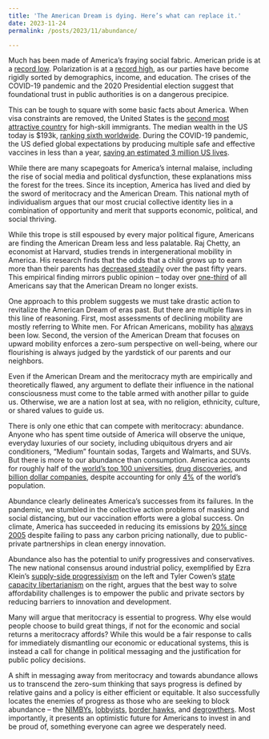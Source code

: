 ```yaml
---
title: 'The American Dream is dying. Here’s what can replace it.'
date: 2023-11-24
permalink: /posts/2023/11/abundance/

---
```


Much has been made of America’s fraying social fabric. American pride is at a [record low](https://news.gallup.com/poll/507980/extreme-pride-american-remains-near-record-low.aspx). Polarization is at a [record high](https://www.pewresearch.org/politics/2022/08/09/as-partisan-hostility-grows-signs-of-frustration-with-the-two-party-system/), as our parties have become rigidly sorted by demographics, income, and education. The crises of the COVID-19 pandemic and the 2020 Presidential election suggest that foundational trust in public authorities is on a dangerous precipice. 

This can be tough to square with some basic facts about America. When visa constraints are removed, the United States is the [second most attractive country](https://www.oecd.org/migration/mig/What-is-the-best-country-for-global-talents-in-the-OECD-Migration-Policy-Debates-March-2023.pdf) for high-skill immigrants. The median wealth in the US today is $193k, [ranking sixth worldwide](https://twitter.com/Noahpinion/status/1714697120803156186). During the COVID-19 pandemic, the US defied global expectations by producing multiple safe and effective vaccines in less than a year, [saving an estimated 3 million US lives](https://www.cidrap.umn.edu/covid-19/report-covid-19-vaccines-saved-us-115-trillion-3-million-lives). 

While there are many scapegoats for America’s internal malaise, including the rise of social media and political dysfunction, these explanations miss the forest for the trees. Since its inception, America has lived and died by the sword of meritocracy and the American Dream. This national myth of individualism argues that our most crucial collective identity lies in a combination of opportunity and merit that supports economic, political, and social thriving. 

While this trope is still espoused by every major political figure, Americans are finding the American Dream less and less palatable. Raj Chetty, an economist at Harvard, studies trends in intergenerational mobility in America. His research finds that the odds that a child grows up to earn more than their parents has [decreased steadily](https://opportunityinsights.org/national_trends/) over the past fifty years. This empirical finding mirrors public opinion – today over [one-third](https://today.yougov.com/politics/articles/43151-do-americans-believe-american-dream?redirect_from=%2Ftopics%2Fpolitics%2Farticles-reports%2F2022%2F07%2F14%2Fdo-americans-believe-american-dream) of all Americans say that the American Dream no longer exists. 

One approach to this problem suggests we must take drastic action to revitalize the American Dream of eras past. But there are multiple flaws in this line of reasoning. First, most assessments of declining mobility are mostly referring to White men. For African Americans, mobility has [always](https://www.nber.org/system/files/working_papers/w23395/w23395.pdf) been low. Second, the version of the American Dream that focuses on upward mobility enforces a zero-sum perspective on well-being, where our flourishing is always judged by the yardstick of our parents and our neighbors.

Even if the American Dream and the meritocracy myth are empirically and theoretically flawed, any argument to deflate their influence in the national consciousness must come to the table armed with another pillar to guide us. Otherwise, we are a nation lost at sea, with no religion, ethnicity, culture, or shared values to guide us.

There is only one ethic that can compete with meritocracy: abundance. Anyone who has spent time outside of America will observe the unique, everyday luxuries of our society, including ubiquitous dryers and air conditioners, “Medium” fountain sodas, Targets and Walmarts, and SUVs. But there is more to our abundance than consumption. America accounts for roughly half of the [world’s top 100 universities](https://www.webometrics.info/en/distribution_by_country), [drug discoveries](https://www.ncbi.nlm.nih.gov/pmc/articles/PMC2866602/), and [billion dollar companies](https://en.wikipedia.org/wiki/List_of_unicorn_startup_companies), despite accounting for only [4%](https://www.worldometers.info/world-population/us-population/#:~:text=the%20United%20States%202023%20population,(and%20dependencies)%20by%20population.) of the world’s population. 

Abundance clearly delineates America’s successes from its failures. In the pandemic, we stumbled in the collective action problems of masking and social distancing, but our vaccination efforts were a global success. On climate, America has succeeded in reducing its emissions by [20% since 2005](https://www.epa.gov/climate-indicators/climate-change-indicators-us-greenhouse-gas-emissions) despite failing to pass any carbon pricing nationally, due to public-private partnerships in clean energy innovation. 

Abundance also has the potential to unify progressives and conservatives. The new national consensus around industrial policy, exemplified by Ezra Klein’s [supply-side progressivism](https://www.nytimes.com/2021/09/19/opinion/supply-side-progressivism.html) on the left and Tyler Cowen’s [state capacity libertarianism](https://marginalrevolution.com/marginalrevolution/2020/01/what-libertarianism-has-become-and-will-become-state-capacity-libertarianism.html) on the right, argues that the best way to solve affordability challenges is to empower the public and private sectors by reducing barriers to innovation and development. 

Many will argue that meritocracy is essential to progress. Why else would people choose to build great things, if not for the economic and social returns a meritocracy affords? While this would be a fair response to calls for immediately dismantling our economic or educational systems, this is instead a call for change in political messaging and the justification for public policy decisions. 

A shift in messaging away from meritocracy and towards abundance allows us to transcend the zero-sum thinking that says progress is defined by relative gains and a policy is either efficient or equitable. It also successfully locates the enemies of progress as those who are seeking to block abundance – the [NIMBYs](https://www.nytimes.com/2021/07/23/podcasts/transcript-ezra-klein-interviews-jerusalem-demsas.html), [lobbyists](https://www.theatlantic.com/ideas/archive/2022/02/why-does-the-us-make-it-so-hard-to-be-a-doctor/622065/), [border hawks](https://www.nytimes.com/2023/10/07/opinion/new-york-migrant-crisis.html), and [degrowthers](https://www.vox.com/future-perfect/22408556/save-planet-shrink-economy-degrowth). Most importantly, it presents an optimistic future for Americans to invest in and be proud of, something everyone can agree we desperately need.